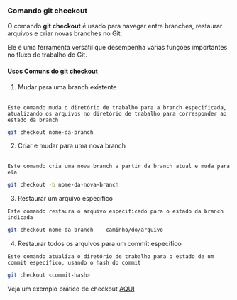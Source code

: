 ### Comando git checkout

O comando **git checkout** é usado para navegar entre branches, restaurar arquivos e criar novas branches no Git. 

Ele é uma ferramenta versátil que desempenha várias funções importantes no fluxo de trabalho do Git.

#### Usos Comuns do git checkout

1. Mudar para uma branch existente<br><br>

`Este comando muda o diretório de trabalho para a branch especificada, atualizando os arquivos no diretório de trabalho para corresponder ao estado da branch`

~~~bash
git checkout nome-da-branch
~~~

2. Criar e mudar para uma nova branch<br><br>

`Este comando cria uma nova branch a partir da branch atual e muda para ela`

~~~bash
git checkout -b nome-da-nova-branch
~~~

3. Restaurar um arquivo específico

`Este comando restaura o arquivo especificado para o estado da branch indicada`

~~~bash
git checkout nome-da-branch -- caminho/do/arquivo
~~~

4. Restaurar todos os arquivos para um commit específico

`Este comando atualiza o diretório de trabalho para o estado de um commit específico, usando o hash do commit`

~~~bash
git checkout <commit-hash>
~~~

Veja um exemplo prático de checkout [AQUI](./exemplo-checkout-pratico.md)
